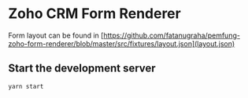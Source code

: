 # Zoho CRM Form Renderer

Form layout can be found in [https://github.com/fatanugraha/pemfung-zoho-form-renderer/blob/master/src/fixtures/layout.json](layout.json)

## Start the development server

```
yarn start
```
